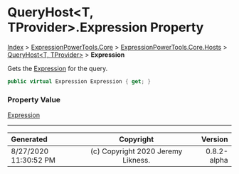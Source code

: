 ﻿# QueryHost&lt;T, TProvider>.Expression Property

[Index](../index.md) > [ExpressionPowerTools.Core](ExpressionPowerTools.Core.a.md) > [ExpressionPowerTools.Core.Hosts](ExpressionPowerTools.Core.Hosts.n.md) > [QueryHost<T, TProvider>](ExpressionPowerTools.Core.Hosts.QueryHost`2.cs.md) > **Expression**

Gets the [Expression](ExpressionPowerTools.Core.Hosts.QueryHost`2.Expression.prop.md) for the query.

```csharp
public virtual Expression Expression { get; }
```

### Property Value

 [Expression](https://docs.microsoft.com/dotnet/api/system.linq.expressions.expression) 


---

| Generated | Copyright | Version |
| :-- | :-: | --: |
| 8/27/2020 11:30:52 PM | (c) Copyright 2020 Jeremy Likness. | 0.8.2-alpha |
